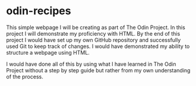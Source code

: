 # odin-recipes
This simple webpage I will be creating as part of The Odin Project.
In this project I will demonstrate my proficiency with HTML.
By the end of this project I would have set up my own GitHub repository and successfully used Git to keep track of changes. I would have demonstrated my ability to structure a webpage using HTML.

I would have done all of this by using what I have learned in The Odin Project without a step by step guide but rather from my own understanding of the process.